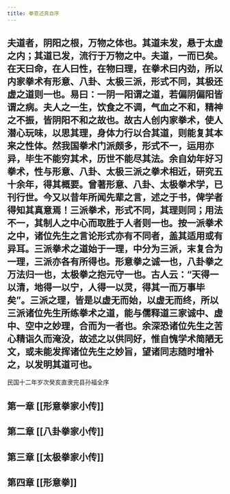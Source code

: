 ```yaml
---
title: 拳意述真自序
---
```


## 夫道者，阴阳之根，万物之体也。其道未发，悬于太虚之内；其道已发，流行于万物之中。夫道，一而已矣。在天曰命，在人曰性，在物曰理，在拳术曰内劲，所以内家拳术有形意、八卦、太极三派，形式不同，其极还虚之道则一也。易曰：一阴一阳谓之道，若偏阴偏阳皆谓之病。夫人之一生，饮食之不调，气血之不和，精神之不振，皆阴阳不和之故也。故古人创内家拳术，使人潜心玩味，以思其理，身体力行以合其道，则能复其本来之性体。然我国拳术门派颇多，形式不一，运用亦异，毕生不能穷其术，历世不能尽其法。余自幼年好习拳术，性与形意、八卦、太极三派之拳术相近，研究五十余年，得其概要。曾著形意、八卦、太极拳术学，已刊行世。今又以昔年所闻先辈之言，述之于书，俾学者得知其真意焉！三派拳术，形式不同，其理则同；用法不一，其制人之中心而取胜于人者则一也。按一派拳术之中，诸位先生之言论形式亦有不同者，盖其适用或有异耳。三派拳术之道始于一理，中分为三派，末复合为一理，三派亦各有所得也。形意拳之诚一也，八卦拳之万法归一也，太极拳之抱元守一也。古人云：“天得一以清，地得一以宁，人得一以灵，得其一而万事毕矣”。三派之理，皆是以虚无而始，以虚无而终，所以三派诸位先生所练拳术之道，能与儒释道三家诚中、虚中、空中之妙理，合而为一者也。余深恐诸位先生之苦心精诣久而淹没，故述之以供同好，惟自愧学术简陋无文，或未能发挥诸位先生之妙旨，望诸同志随时增补之，以发明其道可也。

民国十二年岁次癸亥直隶完县孙福全序
## 第一章 [[形意拳家小传]]
## 第二章 [[八卦拳家小传]]
## 第三章 [[太极拳家小传]]
## 第四章 [[形意拳]]
